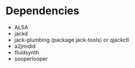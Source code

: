 
Dependencies
============

* ALSA
* jackd
* jack-plumbing (package jack-tools) or qjackctl
* a2jmidid
* fluidsynth
* sooperlooper
